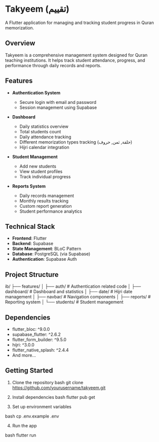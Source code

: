 # Takyeem (تقييم)

A Flutter application for managing and tracking student progress in Quran memorization.

## Overview

Takyeem is a comprehensive management system designed for Quran teaching institutions. It helps track student attendance, progress, and performance through daily records and reports.

## Features

- **Authentication System**
  - Secure login with email and password
  - Session management using Supabase

- **Dashboard**
  - Daily statistics overview
  - Total students count
  - Daily attendance tracking
  - Different memorization types tracking (حلقة, ثمن, حروف)
  - Hijri calendar integration

- **Student Management**
  - Add new students
  - View student profiles
  - Track individual progress

- **Reports System**
  - Daily records management
  - Monthly results tracking
  - Custom report generation
  - Student performance analytics

## Technical Stack

- **Frontend**: Flutter
- **Backend**: Supabase
- **State Management**: BLoC Pattern
- **Database**: PostgreSQL (via Supabase)
- **Authentication**: Supabase Auth

## Project Structure
ib/
├── features/
│ ├── auth/ # Authentication related code
│ ├── dashboard/ # Dashboard and statistics
│ ├── date/ # Hijri date management
│ ├── navbar/ # Navigation components
│ ├── reports/ # Reporting system
│ └── students/ # Student management



## Dependencies

- flutter_bloc: ^9.0.0
- supabase_flutter: ^2.6.2
- flutter_form_builder: ^9.5.0
- hijri: ^3.0.0
- flutter_native_splash: ^2.4.4
- And more...

## Getting Started

1. Clone the repository
bash
git clone https://github.com/yourusername/takyeem.git

2. Install dependencies
bash
flutter pub get

3. Set up environment variables

bash
cp .env.example .env

4. Run the app

bash
flutter run
